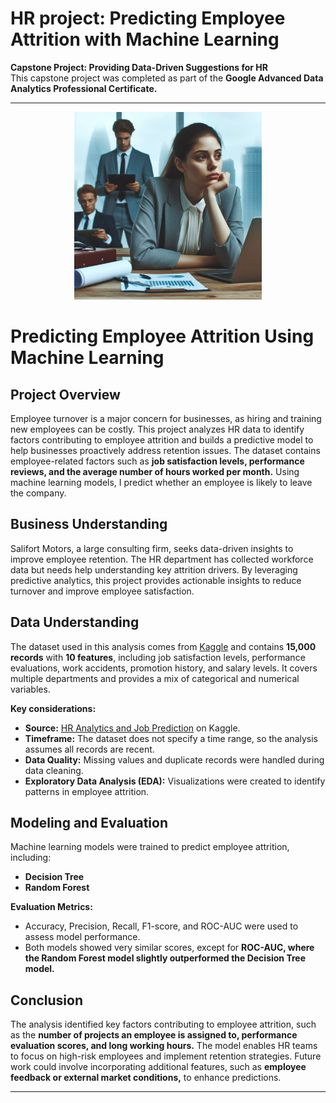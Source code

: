 # **HR project: Predicting Employee Attrition with Machine Learning**  
**Capstone Project: Providing Data-Driven Suggestions for HR**  
This capstone project was completed as part of the **Google Advanced Data Analytics Professional Certificate.**  

---
<div style="text-align: center;">
  <a href="https://github.com/franeze/HR_RandomForestPy" target="_blank">
    <img src="employee_attrition.jpg" alt="Example Image" width="300"/>
  </a>
</div>

# **Predicting Employee Attrition Using Machine Learning**  

## **Project Overview**  
Employee turnover is a major concern for businesses, as hiring and training new employees can be costly. This project analyzes HR data to identify factors contributing to employee attrition and builds a predictive model to help businesses proactively address retention issues. The dataset contains employee-related factors such as **job satisfaction levels, performance reviews, and the average number of hours worked per month.** Using machine learning models, I predict whether an employee is likely to leave the company.  

## **Business Understanding**  
Salifort Motors, a large consulting firm, seeks data-driven insights to improve employee retention. The HR department has collected workforce data but needs help understanding key attrition drivers. By leveraging predictive analytics, this project provides actionable insights to reduce turnover and improve employee satisfaction.  

## **Data Understanding**  
The dataset used in this analysis comes from [Kaggle](https://www.kaggle.com/datasets/mfaisalqureshi/hr-analytics-and-job-prediction?select=HR_comma_sep.csv) and contains **15,000 records** with **10 features**, including job satisfaction levels, performance evaluations, work accidents, promotion history, and salary levels. It covers multiple departments and provides a mix of categorical and numerical variables.  

**Key considerations:**  
- **Source:** [HR Analytics and Job Prediction](https://www.kaggle.com/datasets/mfaisalqureshi/hr-analytics-and-job-prediction?select=HR_comma_sep.csv) on Kaggle.  
- **Timeframe:** The dataset does not specify a time range, so the analysis assumes all records are recent.  
- **Data Quality:** Missing values and duplicate records were handled during data cleaning.  
- **Exploratory Data Analysis (EDA):** Visualizations were created to identify patterns in employee attrition.  

## **Modeling and Evaluation**  
Machine learning models were trained to predict employee attrition, including:  
- **Decision Tree**  
- **Random Forest**  

**Evaluation Metrics:**  
- Accuracy, Precision, Recall, F1-score, and ROC-AUC were used to assess model performance.  
- Both models showed very similar scores, except for **ROC-AUC, where the Random Forest model slightly outperformed the Decision Tree model.**  

## **Conclusion**  
The analysis identified key factors contributing to employee attrition, such as the **number of projects an employee is assigned to, performance evaluation scores, and long working hours.** The model enables HR teams to focus on high-risk employees and implement retention strategies. Future work could involve incorporating additional features, such as **employee feedback or external market conditions,** to enhance predictions.  

---
